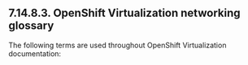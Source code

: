 ## 7.14.8.3. OpenShift Virtualization networking glossary

The following terms are used throughout OpenShift Virtualization documentation:

